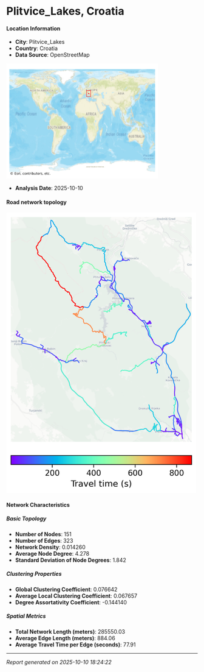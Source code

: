 # Plitvice_Lakes, Croatia

#### Location Information

- **City**: Plitvice_Lakes
- **Country**: Croatia
- **Data Source**: OpenStreetMap
<img src="Plitvice_Lakes_location.png" alt="Plitvice_Lakes Location Map" width="400" />

- **Analysis Date**: 2025-10-10

#### Road network topology

<img src="Plitvice_Lakes_network_map.png" alt="Plitvice_Lakes Road Network Map" width="500"/>

#### Network Characteristics

##### Basic Topology

- **Number of Nodes**: 151
- **Number of Edges**: 323
- **Network Density**: 0.014260
- **Average Node Degree**: 4.278
- **Standard Deviation of Node Degrees**: 1.842

##### Clustering Properties

- **Global Clustering Coefficient**: 0.076642
- **Average Local Clustering Coefficient**: 0.067657
- **Degree Assortativity Coefficient**: -0.144140

##### Spatial Metrics

- **Total Network Length (meters)**: 285550.03
- **Average Edge Length (meters)**: 884.06
- **Average Travel Time per Edge (seconds)**: 77.91

---
*Report generated on 2025-10-10 18:24:22*
